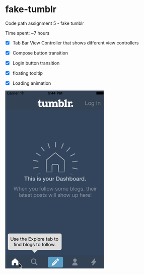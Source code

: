 # fake-tumblr

Code path assignment 5 - fake tumblr

Time spent: ~7 hours

- [x] Tab Bar View Controller that shows different view controllers
- [x] Compose button transition
- [x] Login button transition
- [x] floating tooltip
- [x] Loading animation


![Video Walkthrough](tumblr.gif)
